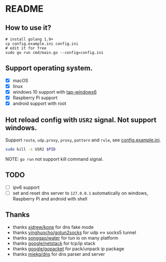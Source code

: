 # README

## How to use it?

```
# install golang 1.9+
cp config.example.ini config.ini
# edit it for free
sudo go run cmd/main.go --config=config.ini
```

## Support operating system.

* [x] macOS
* [x] linux
* [x] windows 10 support with [tap-windows6](https://github.com/OpenVPN/tap-windows6)
* [x] Raspberry Pi support
* [x] android support with root

## Hot reload config with `USR2` signal. Not support windows.

Support `route`, `udp.proxy`, `proxy`, `pattern` and `rule`, see [config.example.ini](https://github.com/FlowerWrong/tun2socks/blob/master/config.example.ini).

```bash
sudo kill -s USR2 $PID
```

NOTE: `go run` not support kill command signal.

## TODO

* [ ] ipv6 support
* [ ] set and reset dns server to `127.0.0.1` automatically on windows, Raspberry Pi and android with shell

## Thanks

* thanks [xjdrew/kone](https://github.com/xjdrew/kone) for dns fake mode
* thanks [yinghuocho/gotun2socks](https://github.com/yinghuocho/gotun2socks) for udp <-> socks5 tunnel
* thanks [songgao/water](https://github.com/songgao/water) for tun io on many platform
* thanks [google/netstack](https://github.com/google/netstack) for tcp/ip stack
* thanks [google/gopacket](https://github.com/google/gopacket) for pack/unpack ip package
* thanks [miekg/dns](https://github.com/miekg/dns) for dns parser and server
